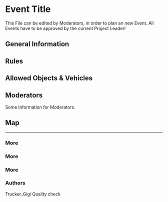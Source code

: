 # Event Title
This File can be edited by Moderators, in order to plan an new Event. All Events have to be approved by the current Project Leader!

## General Information

## Rules

## Allowed Objects & Vehicles

## Moderators
Some Information for Moderators.

## Map


________
### More

### More

### More

### Authors
Trucker_Gigi    Quality check
